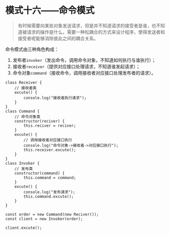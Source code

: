 # 模式十六——命令模式

> 有时候需要向某些对象发送请求，但是并不知道请求的接受者是谁，也不知道被请求的操作是什么。需要一种松耦合的方式来设计程序，使得发送者和接受者呢能够消除彼此之间的耦合关系。

命令模式由三种角色构成：

1. 发布者`invoker`（发出命令，调用命令对象，不知道如何执行与谁执行）；
2. 接收者`receiver`（提供对应接口处理请求，不知道谁发起请求）；
3. 命令对象`command`（接收命令，调用接收者对应接口处理发布者的请求）。

```
class Receiver {
	// 接收者类
	excute() {
		console.log("接收者执行请求");
	}
}
class Command {
	// 命令对象类
	constructor(reciver) {
		this.reciver = reciver;
	}
	excute() {
		// 调用接收者对应接口执行
		console.log("命令对象->接收者->对应接口执行");
		this.receiver.excute();
	}
}
class Invoker {
	// 发布类
	constructor(command) {
		this.command = command;
	}
	excute() {
		console.log("发布请求");
		this.command.excute();
	}
}

const order = new Command(new Reciver());
const client = new Invoker(order);

client.excute();
```

